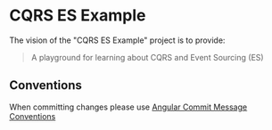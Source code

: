 # CQRS ES Example

The vision of the "CQRS ES Example" project is to provide:
> A playground for learning about CQRS and Event Sourcing (ES)

## Conventions
When committing changes please use [Angular Commit Message Conventions](https://github.com/angular/angular.js/blob/master/DEVELOPERS.md#-git-commit-guidelines)
